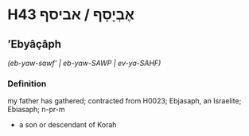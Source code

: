 # H43 אֶבְיָסָף / אביסף

## ʼEbyâçâph

_(eb-yaw-sawf' | eb-yaw-SAWP | ev-ya-SAHF)_

### Definition

my father has gathered; contracted from H0023; Ebjasaph, an Israelite; Ebiasaph; n-pr-m

- a son or descendant of Korah
